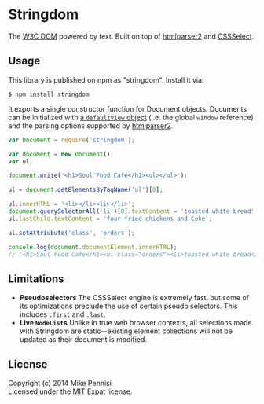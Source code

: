 # Stringdom

The [W3C DOM](http://www.w3.org/TR/REC-DOM-Level-1/) powered by text. Built on
top of [htmlparser2](https://github.com/fb55/htmlparser2) and
[CSSSelect](https://github.com/fb55/CSSselect).

## Usage

This library is published on npm as "stringdom". Install it via:

    $ npm install stringdom

It exports a single constructor function for Document objects. Documents can be
initialized with [a `defaultView`
object](https://developer.mozilla.org/en-US/docs/Web/API/document.defaultView)
(i.e. the global `window` reference) and the parsing options supported by
[htmlparser2](https://github.com/fb55/htmlparser2).

```javascript
var Document = require('stringdom');

var document = new Document();
var ul;

document.write('<h1>Soul Food Cafe</h1><ul></ul>');

ul = document.getElementsByTagName('ul')[0];

ul.innerHTML = '<li></li><li></li>';
document.querySelectorAll('li')[0].textContent = 'toasted white bread';
ul.lastChild.textContent = 'four fried chickens and Coke';

ul.setAttriubute('class', 'orders');

console.log(document.documentElement.innerHTML);
// '<h1>Soul Food Cafe</h1><ul class="orders"><li>toasted white bread</li><li>four fried chickens and a Coke</li></ul>';
```

## Limitations

- **Pseudoselectors** The CSSSelect engine is extremely fast, but some of its
  optimizations preclude the use of certain pseudo selectors. This includes
  `:first` and `:last`.
- **Live `NodeList`s** Unlike in true web browser contexts, all selections made
  with Stringdom are static--existing element collections will not be updated
  as their document is modified.

## License

Copyright (c) 2014 Mike Pennisi  
Licensed under the MIT Expat license.
